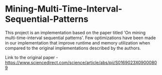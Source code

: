 # Mining-Multi-Time-Interval-Sequential-Patterns
This project is an implementation based on the paper titled 'On mining multi-time-interval sequential patterns'. Few optimizations have been made in our implementation that improve runtime and memory utilization when compared to the original implementations described by the authors.

Link to the original paper - https://www.sciencedirect.com/science/article/abs/pii/S0169023X09000809